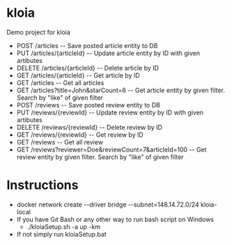 # kloia
Demo project for kloia
  * POST /articles  --  Save posted article entity to DB
  * PUT /articles/{articleId}  --  Update article entity by ID with given artibutes
  * DELETE /articles/{articleId}  --  Delete article by ID
  * GET /articles/{articleId}  --  Get article by ID
  * GET /articles  --  Get all articles
  * GET /articles?title=John&starCount=6  --  Get article entity by given filter. Search by "like" of given filter
  * POST /reviews  --  Save posted review entity to DB
  * PUT /reviews/{reviewId}  --  Update review entity by ID with given artibutes
  * DELETE /reviews/{reviewId}  --  Delete review by ID
  * GET /reviews/{reviewId}  --  Get review by ID
  * GET /reviews  --  Get all review
  * GET /reviews?reviewer=Doe&reviewCount=7&articleId=100  --  Get review entity by given filter. Search by "like" of given filter


# Instructions
 * docker network create --driver bridge --subnet=148.14.72.0/24 kloia-local
 * If you have Gıt Bash or any other way to run bash script on Windows
   - ./kloiaSetup.sh -a up -km
 * If not simply run kloiaSetup.bat
